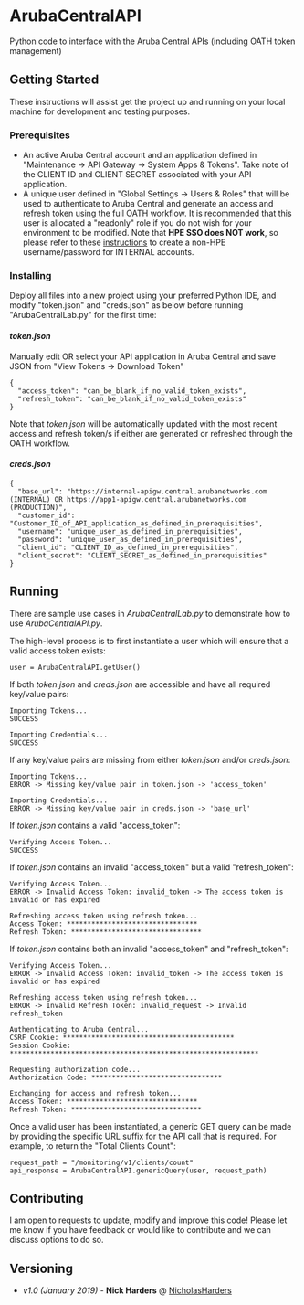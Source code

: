 # ArubaCentralAPI
Python code to interface with the Aruba Central APIs (including OATH token management)

## Getting Started
These instructions will assist get the project up and running on your local machine for development and testing purposes.

### Prerequisites
* An active Aruba Central account and an application defined in "Maintenance -> API Gateway -> System Apps & Tokens".  Take note of the CLIENT ID and CLIENT SECRET associated with your API application.
* A unique user defined in "Global Settings -> Users & Roles" that will be used to authenticate to Aruba Central and generate an access and refresh token using the full OATH workflow.  It is recommended that this user is allocated a "readonly" role if you do not wish for your environment to be modified. Note that **HPE SSO does NOT work**, so please refer to these [instructions](https://arubapedia.arubanetworks.com/arubapedia/index.php/SEEL_-_ArubaCentral_setup_and_Demo#Restrictions_on_email_addresses_that_can_be_added_on_Internal) to create a non-HPE username/password for INTERNAL accounts.

### Installing
Deploy all files into a new project using your preferred Python IDE, and modify "token.json" and "creds.json" as below before running "ArubaCentralLab.py" for the first time:

#### *token.json*
Manually edit OR select your API application in Aruba Central and save JSON from "View Tokens -> Download Token"
```
{
  "access_token": "can_be_blank_if_no_valid_token_exists",
  "refresh_token": "can_be_blank_if_no_valid_token_exists"
}
```
Note that *token.json* will be automatically updated with the most recent access and refresh token/s if either are generated or refreshed through the OATH workflow.

#### *creds.json*
```
{
  "base_url": "https://internal-apigw.central.arubanetworks.com (INTERNAL) OR https://app1-apigw.central.arubanetworks.com (PRODUCTION)",
  "customer_id": "Customer_ID_of_API_application_as_defined_in_prerequisities",
  "username": "unique_user_as_defined_in_prerequisities",
  "password": "unique_user_as_defined_in_prerequisities",
  "client_id": "CLIENT_ID_as_defined_in_prerequisities",
  "client_secret": "CLIENT_SECRET_as_defined_in_prerequisities"
}
```

## Running
There are sample use cases in *ArubaCentralLab.py* to demonstrate how to use *ArubaCentralAPI.py*.

The high-level process is to first instantiate a user which will ensure that a valid access token exists:
```
user = ArubaCentralAPI.getUser()
```

If both *token.json* and *creds.json* are accessible and have all required key/value pairs:
```
Importing Tokens...
SUCCESS

Importing Credentials...
SUCCESS
```

If any key/value pairs are missing from either *token.json* and/or *creds.json*:
```
Importing Tokens...
ERROR -> Missing key/value pair in token.json -> 'access_token'

Importing Credentials...
ERROR -> Missing key/value pair in creds.json -> 'base_url'
```

If *token.json* contains a valid "access_token":
```
Verifying Access Token...
SUCCESS
```

If *token.json* contains an invalid "access_token" but a valid "refresh_token":
```
Verifying Access Token...
ERROR -> Invalid Access Token: invalid_token -> The access token is invalid or has expired

Refreshing access token using refresh token...
Access Token: ******************************** 
Refresh Token: ********************************
```

If *token.json* contains both an invalid "access_token" and "refresh_token":
```
Verifying Access Token...
ERROR -> Invalid Access Token: invalid_token -> The access token is invalid or has expired

Refreshing access token using refresh token...
ERROR -> Invalid Refresh Token: invalid_request -> Invalid refresh_token

Authenticating to Aruba Central...
CSRF Cookie: ****************************************** 
Session Cookie: *************************************************************

Requesting authorization code...
Authorization Code: ********************************

Exchanging for access and refresh token...
Access Token: ******************************** 
Refresh Token: ********************************
```

Once a valid user has been instantiated, a generic GET query can be made by providing the specific URL suffix for the API call that is required.  For example, to return the "Total Clients Count":
```
request_path = "/monitoring/v1/clients/count"
api_response = ArubaCentralAPI.genericQuery(user, request_path)
```

## Contributing
I am open to requests to update, modify and improve this code!  Please let me know if you have feedback or would like to contribute and we can discuss options to do so.

## Versioning
* *v1.0 (January 2019)* - **Nick Harders** @ [NicholasHarders](https://github.hpe.com/nicholas-harders)
